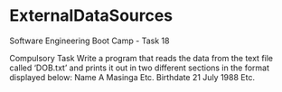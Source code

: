 # ExternalDataSources
Software Engineering Boot Camp - Task 18

Compulsory Task
Write a program that reads the data from the text file called ‘DOB.txt’ and prints
it out in two different sections in the format displayed below:
Name
A Masinga
Etc.
Birthdate
21 July 1988
Etc.

